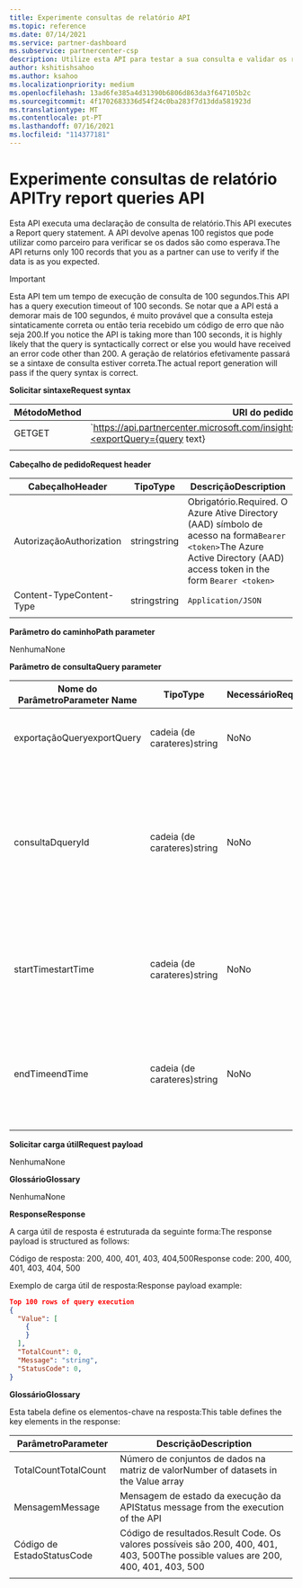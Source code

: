 ```yaml
---
title: Experimente consultas de relatório API
ms.topic: reference
ms.date: 07/14/2021
ms.service: partner-dashboard
ms.subservice: partnercenter-csp
description: Utilize esta API para testar a sua consulta e validar os resultados em insights do Partner Center.
author: kshitishsahoo
ms.author: ksahoo
ms.localizationpriority: medium
ms.openlocfilehash: 13ad6fe385a4d31390b6806d863da3f647105b2c
ms.sourcegitcommit: 4f1702683336d54f24c0ba283f7d13dda581923d
ms.translationtype: MT
ms.contentlocale: pt-PT
ms.lasthandoff: 07/16/2021
ms.locfileid: "114377181"
---
```

# <a name="try-report-queries-api"></a><span data-ttu-id="822eb-103">Experimente consultas de relatório API</span><span class="sxs-lookup"><span data-stu-id="822eb-103">Try report queries API</span></span>

<span data-ttu-id="822eb-104">Esta API executa uma declaração de consulta de relatório.</span><span class="sxs-lookup"><span data-stu-id="822eb-104">This API executes a Report query statement.</span></span> <span data-ttu-id="822eb-105">A API devolve apenas 100 registos que pode utilizar como parceiro para verificar se os dados são como esperava.</span><span class="sxs-lookup"><span data-stu-id="822eb-105">The API returns only 100 records that you as a partner can use to verify if the data is as you expected.</span></span>

> [!IMPORTANT]
> <span data-ttu-id="822eb-106">Esta API tem um tempo de execução de consulta de 100 segundos.</span><span class="sxs-lookup"><span data-stu-id="822eb-106">This API has a query execution timeout of 100 seconds.</span></span> <span data-ttu-id="822eb-107">Se notar que a API está a demorar mais de 100 segundos, é muito provável que a consulta esteja sintaticamente correta ou então teria recebido um código de erro que não seja 200.</span><span class="sxs-lookup"><span data-stu-id="822eb-107">If you notice the API is taking more than 100 seconds, it is highly likely that the query is syntactically correct or else you would have received an error code other than 200.</span></span> <span data-ttu-id="822eb-108">A geração de relatórios efetivamente passará se a sintaxe de consulta estiver correta.</span><span class="sxs-lookup"><span data-stu-id="822eb-108">The actual report generation will pass if the query syntax is correct.</span></span>

<span data-ttu-id="822eb-109">**Solicitar sintaxe**</span><span class="sxs-lookup"><span data-stu-id="822eb-109">**Request syntax**</span></span>

|    <span data-ttu-id="822eb-110">Método</span><span class="sxs-lookup"><span data-stu-id="822eb-110">Method</span></span>    |    <span data-ttu-id="822eb-111">URI do pedido</span><span class="sxs-lookup"><span data-stu-id="822eb-111">Request URI</span></span>    |
|    ----    |    ----    |
|    <span data-ttu-id="822eb-112">GET</span><span class="sxs-lookup"><span data-stu-id="822eb-112">GET</span></span>    |    `https://api.partnercenter.microsoft.com/insights/v1/mpn/ScheduledQueries/testQueryResult?<exportQuery={query text}|queryId={queryId}>`    |
|        |        |

<span data-ttu-id="822eb-113">**Cabeçalho de pedido**</span><span class="sxs-lookup"><span data-stu-id="822eb-113">**Request header**</span></span>

|    <span data-ttu-id="822eb-114">Cabeçalho</span><span class="sxs-lookup"><span data-stu-id="822eb-114">Header</span></span>    |    <span data-ttu-id="822eb-115">Tipo</span><span class="sxs-lookup"><span data-stu-id="822eb-115">Type</span></span>    |    <span data-ttu-id="822eb-116">Descrição</span><span class="sxs-lookup"><span data-stu-id="822eb-116">Description</span></span>    |
|    ----    |    ----    |    ----    |
|    <span data-ttu-id="822eb-117">Autorização</span><span class="sxs-lookup"><span data-stu-id="822eb-117">Authorization</span></span>    |    <span data-ttu-id="822eb-118">string</span><span class="sxs-lookup"><span data-stu-id="822eb-118">string</span></span>    |    <span data-ttu-id="822eb-119">Obrigatório.</span><span class="sxs-lookup"><span data-stu-id="822eb-119">Required.</span></span> <span data-ttu-id="822eb-120">O Azure Ative Directory (AAD) símbolo de acesso na forma`Bearer <token>`</span><span class="sxs-lookup"><span data-stu-id="822eb-120">The Azure Active Directory (AAD) access token in the form `Bearer <token>`</span></span>    |
|    <span data-ttu-id="822eb-121">Content-Type</span><span class="sxs-lookup"><span data-stu-id="822eb-121">Content-Type</span></span>    |    <span data-ttu-id="822eb-122">string</span><span class="sxs-lookup"><span data-stu-id="822eb-122">string</span></span>    |    `Application/JSON`    |
|        |        |        |

<span data-ttu-id="822eb-123">**Parâmetro do caminho**</span><span class="sxs-lookup"><span data-stu-id="822eb-123">**Path parameter**</span></span>

<span data-ttu-id="822eb-124">Nenhuma</span><span class="sxs-lookup"><span data-stu-id="822eb-124">None</span></span>

<span data-ttu-id="822eb-125">**Parâmetro de consulta**</span><span class="sxs-lookup"><span data-stu-id="822eb-125">**Query parameter**</span></span>

|    <span data-ttu-id="822eb-126">Nome do Parâmetro</span><span class="sxs-lookup"><span data-stu-id="822eb-126">Parameter Name</span></span>    |    <span data-ttu-id="822eb-127">Tipo</span><span class="sxs-lookup"><span data-stu-id="822eb-127">Type</span></span>    |    <span data-ttu-id="822eb-128">Necessário</span><span class="sxs-lookup"><span data-stu-id="822eb-128">Required</span></span>    |    <span data-ttu-id="822eb-129">Descrição</span><span class="sxs-lookup"><span data-stu-id="822eb-129">Description</span></span>    |
|    ----    |    ----    |    ----    |    ----    |
|    <span data-ttu-id="822eb-130">exportaçãoQuery</span><span class="sxs-lookup"><span data-stu-id="822eb-130">exportQuery</span></span>     |    <span data-ttu-id="822eb-131">cadeia (de carateres)</span><span class="sxs-lookup"><span data-stu-id="822eb-131">string</span></span>    |    <span data-ttu-id="822eb-132">No</span><span class="sxs-lookup"><span data-stu-id="822eb-132">No</span></span>    |    <span data-ttu-id="822eb-133">Cadeia de consulta de relatório que precisa ser executada</span><span class="sxs-lookup"><span data-stu-id="822eb-133">Report query string that needs to be executed</span></span>     |
|    <span data-ttu-id="822eb-134">consultaD</span><span class="sxs-lookup"><span data-stu-id="822eb-134">queryId</span></span>     |    <span data-ttu-id="822eb-135">cadeia (de carateres)</span><span class="sxs-lookup"><span data-stu-id="822eb-135">string</span></span>    |    <span data-ttu-id="822eb-136">No</span><span class="sxs-lookup"><span data-stu-id="822eb-136">No</span></span>    |    <span data-ttu-id="822eb-137">Um documento de consulta válido existente.</span><span class="sxs-lookup"><span data-stu-id="822eb-137">A valid existing query ID.</span></span> <span data-ttu-id="822eb-138">Mutuamente exclusivo com cadeia de consulta especificada no parâmetro exportQuery</span><span class="sxs-lookup"><span data-stu-id="822eb-138">Mutually exclusive with query string specified in exportQuery parameter</span></span>    |
|    <span data-ttu-id="822eb-139">startTime</span><span class="sxs-lookup"><span data-stu-id="822eb-139">startTime</span></span>     |    <span data-ttu-id="822eb-140">cadeia (de carateres)</span><span class="sxs-lookup"><span data-stu-id="822eb-140">string</span></span>    |    <span data-ttu-id="822eb-141">No</span><span class="sxs-lookup"><span data-stu-id="822eb-141">No</span></span>    |    <span data-ttu-id="822eb-142">Hora de início a partir da qual queremos os dados.</span><span class="sxs-lookup"><span data-stu-id="822eb-142">Start time from which we want the data.</span></span> <span data-ttu-id="822eb-143">Sobrepõe-se à timepan especificada na consulta</span><span class="sxs-lookup"><span data-stu-id="822eb-143">It overrides timespan specified in the query</span></span>    |
|    <span data-ttu-id="822eb-144">endTime</span><span class="sxs-lookup"><span data-stu-id="822eb-144">endTime</span></span>     |    <span data-ttu-id="822eb-145">cadeia (de carateres)</span><span class="sxs-lookup"><span data-stu-id="822eb-145">string</span></span>    |    <span data-ttu-id="822eb-146">No</span><span class="sxs-lookup"><span data-stu-id="822eb-146">No</span></span>    |    <span data-ttu-id="822eb-147">Fim do tempo até que queremos os dados.</span><span class="sxs-lookup"><span data-stu-id="822eb-147">End time till which we want the data.</span></span> <span data-ttu-id="822eb-148">Sobrepõe-se à timepan especificada na consulta</span><span class="sxs-lookup"><span data-stu-id="822eb-148">It overrides timespan specified in the query</span></span>    |
|        |        |        |        |

<span data-ttu-id="822eb-149">**Solicitar carga útil**</span><span class="sxs-lookup"><span data-stu-id="822eb-149">**Request payload**</span></span>

<span data-ttu-id="822eb-150">Nenhuma</span><span class="sxs-lookup"><span data-stu-id="822eb-150">None</span></span>

<span data-ttu-id="822eb-151">**Glossário**</span><span class="sxs-lookup"><span data-stu-id="822eb-151">**Glossary**</span></span>

<span data-ttu-id="822eb-152">Nenhuma</span><span class="sxs-lookup"><span data-stu-id="822eb-152">None</span></span>

<span data-ttu-id="822eb-153">**Response**</span><span class="sxs-lookup"><span data-stu-id="822eb-153">**Response**</span></span>

<span data-ttu-id="822eb-154">A carga útil de resposta é estruturada da seguinte forma:</span><span class="sxs-lookup"><span data-stu-id="822eb-154">The response payload is structured as follows:</span></span>

<span data-ttu-id="822eb-155">Código de resposta: 200, 400, 401, 403, 404,500</span><span class="sxs-lookup"><span data-stu-id="822eb-155">Response code: 200, 400, 401, 403, 404, 500</span></span>

<span data-ttu-id="822eb-156">Exemplo de carga útil de resposta:</span><span class="sxs-lookup"><span data-stu-id="822eb-156">Response payload example:</span></span>

```json
Top 100 rows of query execution 
{ 
  "Value": [ 
    { 
    } 
  ], 
  "TotalCount": 0, 
  "Message": "string", 
  "StatusCode": 0, 
} 
```

<span data-ttu-id="822eb-157">**Glossário**</span><span class="sxs-lookup"><span data-stu-id="822eb-157">**Glossary**</span></span>

<span data-ttu-id="822eb-158">Esta tabela define os elementos-chave na resposta:</span><span class="sxs-lookup"><span data-stu-id="822eb-158">This table defines the key elements in the response:</span></span>

|    <span data-ttu-id="822eb-159">Parâmetro</span><span class="sxs-lookup"><span data-stu-id="822eb-159">Parameter</span></span>    |    <span data-ttu-id="822eb-160">Descrição</span><span class="sxs-lookup"><span data-stu-id="822eb-160">Description</span></span>    |
|    ----    |    ----    |
|    <span data-ttu-id="822eb-161">TotalCount</span><span class="sxs-lookup"><span data-stu-id="822eb-161">TotalCount</span></span>     |    <span data-ttu-id="822eb-162">Número de conjuntos de dados na matriz de valor</span><span class="sxs-lookup"><span data-stu-id="822eb-162">Number of datasets in the Value array</span></span>     |
|    <span data-ttu-id="822eb-163">Mensagem</span><span class="sxs-lookup"><span data-stu-id="822eb-163">Message</span></span>     |    <span data-ttu-id="822eb-164">Mensagem de estado da execução da API</span><span class="sxs-lookup"><span data-stu-id="822eb-164">Status message from the execution of the API</span></span>     |
|    <span data-ttu-id="822eb-165">Código de Estado</span><span class="sxs-lookup"><span data-stu-id="822eb-165">StatusCode</span></span>     |    <span data-ttu-id="822eb-166">Código de resultados.</span><span class="sxs-lookup"><span data-stu-id="822eb-166">Result Code.</span></span> <span data-ttu-id="822eb-167">Os valores possíveis são 200, 400, 401, 403, 500</span><span class="sxs-lookup"><span data-stu-id="822eb-167">The possible values are 200, 400, 401, 403, 500</span></span>     |
|        |        |
